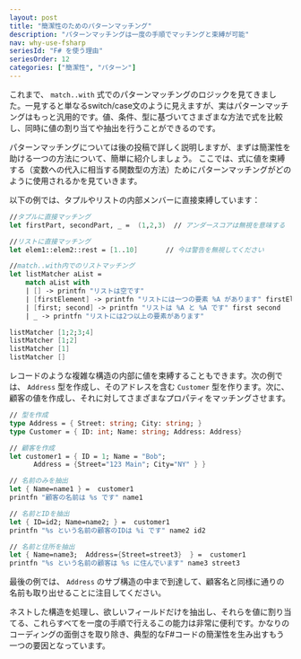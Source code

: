 ```yaml
---
layout: post
title: "簡潔性のためのパターンマッチング"
description: "パターンマッチングは一度の手順でマッチングと束縛が可能"
nav: why-use-fsharp
seriesId: "F# を使う理由"
seriesOrder: 12
categories: ["簡潔性", "パターン"]
---
```


これまで、 `match..with` 式でのパターンマッチングのロジックを見てきました。一見すると単なるswitch/case文のように見えますが、実はパターンマッチングはもっと汎用的です。値、条件、型に基づいてさまざまな方法で式を比較し、同時に値の割り当てや抽出を行うことができるのです。

パターンマッチングについては後の投稿で詳しく説明しますが、まずは簡潔性を助ける一つの方法について、簡単に紹介しましょう。
ここでは、式に値を束縛する（変数への代入に相当する関数型の方法）ためにパターンマッチングがどのように使用されるかを見ていきます。

以下の例では、タプルやリストの内部メンバーに直接束縛しています：

```fsharp
//タプルに直接マッチング
let firstPart, secondPart, _ =  (1,2,3)  // アンダースコアは無視を意味する

//リストに直接マッチング
let elem1::elem2::rest = [1..10]       // 今は警告を無視してください

//match..with内でのリストマッチング
let listMatcher aList = 
    match aList with
    | [] -> printfn "リストは空です" 
    | [firstElement] -> printfn "リストには一つの要素 %A があります" firstElement 
    | [first; second] -> printfn "リストは %A と %A です" first second 
    | _ -> printfn "リストには2つ以上の要素があります"

listMatcher [1;2;3;4]
listMatcher [1;2]
listMatcher [1]
listMatcher []
```

レコードのような複雑な構造の内部に値を束縛することもできます。次の例では、 `Address` 型を作成し、そのアドレスを含む `Customer` 型を作ります。次に、顧客の値を作成し、それに対してさまざまなプロパティをマッチングさせます。

```fsharp
// 型を作成
type Address = { Street: string; City: string; }   
type Customer = { ID: int; Name: string; Address: Address}   

// 顧客を作成 
let customer1 = { ID = 1; Name = "Bob"; 
      Address = {Street="123 Main"; City="NY" } }     

// 名前のみを抽出
let { Name=name1 } =  customer1 
printfn "顧客の名前は %s です" name1

// 名前とIDを抽出 
let { ID=id2; Name=name2; } =  customer1 
printfn "%s という名前の顧客のIDは %i です" name2 id2

// 名前と住所を抽出
let { Name=name3;  Address={Street=street3}  } =  customer1   
printfn "%s という名前の顧客は %s に住んでいます" name3 street3
```

最後の例では、 `Address` のサブ構造の中まで到達して、顧客名と同様に通りの名前も取り出せることに注目してください。

ネストした構造を処理し、欲しいフィールドだけを抽出し、それらを値に割り当てる、これらすべてを一度の手順で行えるこの能力は非常に便利です。かなりのコーディングの面倒さを取り除き、典型的なF#コードの簡潔性を生み出すもう一つの要因となっています。

